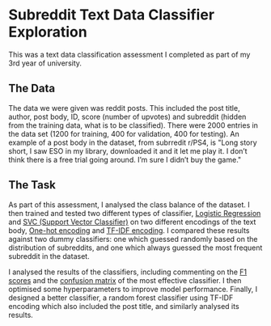 # Subreddit Text Data Classifier Exploration
This was a text data classification assessment I completed as part of my 3rd year of university.


## The Data
The data we were given was reddit posts. This included the post title, author, post body, ID, score (number of upvotes) and subreddit (hidden from the training data, what is to be classified). There were 2000 entries in the data set (1200 for training, 400 for validation, 400 for testing). An example of a post body in the dataset, from subrredit r/PS4, is "Long story short, I saw ESO in my library, downloaded it and it let me play it. I don’t think there is a free trial going around. I’m sure I didn’t buy the game."

## The Task
As part of this assessment, I analysed the class balance of the dataset. I then trained and tested two different types of classifier, [Logistic Regression](https://en.wikipedia.org/wiki/Logistic_regression) and [SVC (Support Vector Classifier)](https://en.wikipedia.org/wiki/Support_vector_machine) on two different encodings of the text body, [One-hot encoding](https://www.geeksforgeeks.org/one-hot-encoding-in-nlp/) and [TF-IDF encoding](https://en.wikipedia.org/wiki/Tf%E2%80%93idf). I compared these results against two dummy classifiers: one which guessed randomly based on the distribution of subreddits, and one which always guessed the most frequent subreddit in the dataset.

I analysed the results of the classifiers, including commenting on the [F1 scores](https://en.wikipedia.org/wiki/F-score) and the [confusion matrix](https://en.wikipedia.org/wiki/Confusion_matrix) of the most effective classifier. I then optimised some hyperparameters to improve model performance. Finally, I designed a better classifier, a random forest classifier using TF-IDF encoding which also included the post title, and similarly analysed its results.

